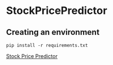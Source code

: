 # StockPricePredictor

## Creating an environment
```
pip install -r requirements.txt
```

[Stock Price Predictor](https://user-images.githubusercontent.com/78961497/201511479-cc887e7c-fa23-4675-b5c9-0c7805a21f90.webm)

